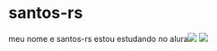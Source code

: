 # santos-rs
meu nome e santos-rs
estou estudando no alura![](https://www.alura.com.br/)
![](https://br.pinterest.com/gustavo452389/neymar/)
